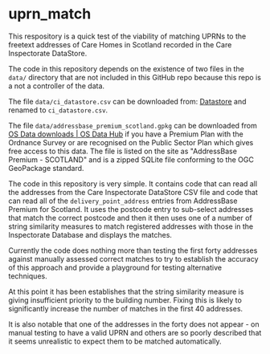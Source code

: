 # uprn_match

This respository is a quick test of the viability of matching UPRNs to the freetext addresses of Care Homes in Scotland recorded in the Care Inspectorate DataStore.

The code in this repository depends on the existence of two files in the `data/` directory that are not included in this GitHub repo because this repo is a not a controller of the data.

The file `data/ci_datastore.csv` can be downloaded from: [Datastore](https://www.careinspectorate.com/index.php/statistics-and-analysis/data-and-analysis) and renamed to `ci_datastore.csv`.

The file `data/addressbase_premium_scotland.gpkg` can be downloaded from [OS Data downloads | OS Data Hub](https://osdatahub.os.uk/downloads/packages) if you have a Premium Plan with the Ordnance Survey or are recognised on the Public Sector Plan which gives free access to this data.  The file is listed on the site as "AddressBase Premium - SCOTLAND" and is a zipped SQLite file conforming to the OGC GeoPackage standard.

The code in this repository is very simple.  It contains code that can read all the addresses from the Care Inspectorate DataStore CSV file and code that can read all of the `delivery_point_address` entries from AddressBase Premium for Scotland.  It uses the postcode entry to sub-select addresses that match the correct postcode and then it then uses one of a number of string similarity measures to match registered addresses with those in the Inspectorate Database and displays the matches.

Currently the code does nothing more than testing the first forty addresses against manually assessed correct matches to try to establish the accuracy of this approach and provide a playground for testing alternative techniques.

At this point it has been establishes that the string similarity measure is giving insufficient priority to the building number.  Fixing this is likely to significantly increase the number of matches in the first 40 addresses.

It is also notable that one of the addresses in the forty does not appear - on manual testing to have a valid UPRN and others are so poorly described that it seems unrealistic to expect them to be matched automatically.
